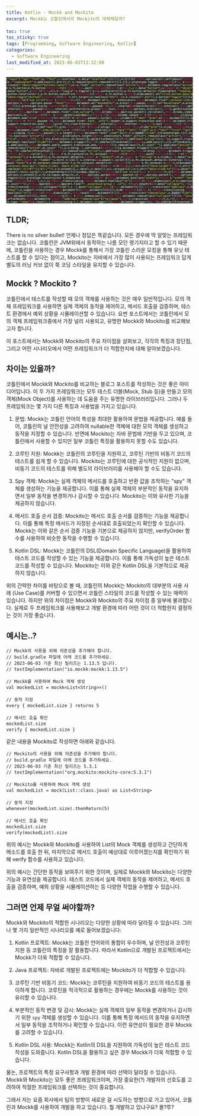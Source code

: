 ```yaml
---
title: Kotlin - Mockk and Mockito
excerpt: Mockk는 코틀린에서의 Mockito의 대체재일까?

toc: true
toc_sticky: true
tags: [Programming, Software Engineering, Kotlin]
categories:
  - Software Engineering
last_modified_at: 2023-06-03T13:32:00
---
```



![Programming_Language_Pic](../../img/post/230517/pexels-sabrina-gelbart-249798.jpg)

TLDR;
------
There is no silver bullet! 언제나 정답은 똑같습니다. 모든 경우에 딱 알맞는 프레임워크는 없습니다. 코틀린은 JVM위에서 동작하는 나름 모던 랭기지라고 할 수 있기 때문에, 코틀린을 사용하는 경우 Mockk를 통해서 가장 코틀린 스러운 모킹을 통해 유닛 테스트를 할 수 있다는 점이고, Mockito는 자바에서 가장 많이 사용되는 프레임워크 답게 별도의 러닝 커브 없이 쭉 코딩 스타일을 유지할 수 있습니다.

Mockk ? Mockito ?
-----
코틀린에서 테스트를 작성할 때 모의 객체를 사용하는 것은 매우 일반적입니다. 모의 객체 프레임워크를 사용하면 실제 객체의 동작을 제어하고, 메서드 호출을 검증하며, 테스트 환경에서 예외 상황을 시뮬레이션할 수 있습니다. 요번 포스트에서는 코틀린에서 모의 객체 프레임워크중에서 가장 널리 사용되고, 유명한 Mockk와 Mockito를 비교해보고자 합니다.

이 포스트에서는 Mockk와 Mockito의 주요 차이점을 살펴보고, 각각의 특징과 장단점, 그리고 어떤 시나리오에서 어떤 프레임워크가 더 적합한지에 대해 알아보겠습니다. 

차이는 있을까?
-------
코틀린에서 Mockk와 Mockito를 비교하는 블로그 포스트를 작성하는 것은 좋은 아이디어입니다. 이 두 가지 프레임워크는 모두 테스트 더블(Mock, Stub 등)을 만들고 모의 객체(Mock Object)를 사용하는 데 도움을 주는 유명한 라이브러리입니다. 그러나 두 프레임워크는 몇 가지 다른 특징과 사용법을 가지고 있습니다.

1. 문법: Mockk는 코틀린 언어의 특성을 최대한 활용하여 문법을 제공합니다. 예를 들어, 코틀린의 널 안전성을 고려하여 nullable한 객체에 대한 모의 객체를 생성하고 동작을 지정할 수 있습니다. 반면에 Mockito는 자바 문법에 기반을 두고 있으며, 코틀린에서 사용할 수 있지만 일부 코틀린 특징을 활용하지 못할 수도 있습니다.

2. 코루틴 지원: Mockk는 코틀린의 코루틴을 지원하고, 코루틴 기반의 비동기 코드의 테스트를 쉽게 할 수 있습니다. Mockito는 코루틴에 대한 공식적인 지원이 없으며, 비동기 코드의 테스트를 위해 별도의 라이브러리를 사용해야 할 수도 있습니다.

3. Spy 객체: Mockk는 실제 객체의 메서드를 호출하고 반환 값을 조작하는 "spy" 객체를 생성하는 기능을 제공합니다. 이를 통해 실제 객체의 부분적인 동작을 유지하면서 일부 동작을 변경하거나 감시할 수 있습니다. Mockito는 이와 유사한 기능을 제공하지 않습니다.

4. 메서드 호출 순서 검증: Mockito는 메서드 호출 순서를 검증하는 기능을 제공합니다. 이를 통해 특정 메서드가 지정된 순서대로 호출되었는지 확인할 수 있습니다. Mockk는 이와 같은 순서 검증 기능을 기본으로 제공하지 않지만, verifyOrder 함수를 사용하여 비슷한 동작을 수행할 수 있습니다.

5. Kotlin DSL: Mockk는 코틀린의 DSL(Domain Specific Language)을 활용하여 테스트 코드를 작성할 수 있는 기능을 제공합니다. 이를 통해 가독성이 높은 테스트 코드를 작성할 수 있습니다. Mockito는 이와 같은 Kotlin DSL을 기본적으로 제공하지 않습니다.

위의 간략한 차이를 바탕으로 볼 때, 코틀린의 Mockk는 Mockito의 대부분의 사용 사례 (Use Case)를 커버할 수 있으면서 코틀린 스타일의 코드를 작성할 수 있는 매력이 있습니다. 하지만 위의 차이점은 Mockk와 Mockito의 주요 차이점 중 일부에 불과합니다. 실제로 두 프레임워크를 사용해보고 개발 환경에 따라 어떤 것이 더 적합한지 결정하는 것이 가장 좋습니다.



예시는..?
------

```
// Mockk의 사용을 위해 의존성을 추가해야 합니다.
// build.gradle 파일에 아래 코드를 추가하세요.
// 2023-06-03 기준 최신 릴리즈는 1.13.5 입니다.
// testImplementation("io.mockk:mockk:1.13.5")

// Mockk를 사용하여 Mock 객체 생성
val mockedList = mockk<List<String>>()

// 동작 지정
every { mockedList.size } returns 5

// 메서드 호출 확인
mockedList.size
verify { mockedList.size }
```

같은 내용을 Mockito로 작성하면 아래와 같습니다.

```
// Mockito의 사용을 위해 의존성을 추가해야 합니다.
// build.gradle 파일에 아래 코드를 추가하세요.
// 2023-06-03 기준 최신 릴리즈는 5.3.1
// testImplementation("org.mockito:mockito-core:5.3.1")

// Mockito를 사용하여 Mock 객체 생성
val mockedList = mock(List::class.java) as List<String>

// 동작 지정
whenever(mockedList.size).thenReturn(5)

// 메서드 호출 확인
mockedList.size
verify(mockedList).size
```

위의 예시는 Mockk와 Mockito를 사용하여 List의 Mock 객체를 생성하고 간단하게 메소드를 호출 한 뒤, 마지막으로 메서드 호출이 예상대로 이루어졌는지를 확인하기 위해 verify 함수를 사용하고 있습니다.

위의 예시는 간단한 동작을 보여주기 위한 것이며, 실제로 Mockk와 Mockito는 다양한 기능과 유연성을 제공합니다. 테스트 코드에서 실제 객체의 동작을 제어하고, 메서드 호출을 검증하며, 예외 상황을 시뮬레이션하는 등 다양한 작업을 수행할 수 있습니다.

그러면 언제 무얼 써야할까?
------
Mockk와 Mockito의 적합한 시나리오는 다양한 상황에 따라 달라질 수 있습니다. 그러나 몇 가지 일반적인 시나리오를 예로 들어보겠습니다:

1. Kotlin 프로젝트: Mockk는 코틀린 언어와의 통합이 우수하며, 널 안전성과 코루틴 지원 등 코틀린의 특징을 잘 활용합니다. 따라서 Kotlin으로 개발된 프로젝트에서는 Mockk가 더욱 적합할 수 있습니다.

2. Java 프로젝트: 자바로 개발된 프로젝트에는 Mockito가 더 적합할 수 있습니다.

3. 코루틴 기반 비동기 코드: Mockk는 코루틴을 지원하여 비동기 코드의 테스트를 용이하게 합니다. 코루틴을 적극적으로 활용하는 경우에는 Mockk를 사용하는 것이 유리할 수 있습니다.

4. 부분적인 동작 변경 및 감시: Mockk는 실제 객체의 일부 동작을 변경하거나 감시하기 위한 `spy` 객체를 생성할 수 있습니다. 이를 통해 특정 메서드의 동작을 유지하면서 일부 동작을 조작하거나 확인할 수 있습니다. 이런 유연성이 필요한 경우 Mockk를 고려할 수 있습니다.

5. Kotlin DSL 사용: Mockk는 Kotlin의 DSL을 지원하여 가독성이 높은 테스트 코드 작성을 도와줍니다. Kotlin DSL을 활용하고 싶은 경우 Mockk가 더욱 적합할 수 있습니다.

물논, 프로젝트의 특정 요구사항과 개발 환경에 따라 선택이 달라질 수 있습니다. Mockk와 Mockito는 모두 좋은 프레임워크이며, 가장 중요한(?) 개발자의 선호도를 고려하여 적절한 프레임워크를 선택하는 것이 중요합니다.

그래서 저는 요즘 회사에서 팀의 방향이 새로운 걸 시도하는 방향으로 가고 있어서, 코틀린과 Mockk를 사용하여 개발을 하고 있습니다. 뭘 개발하고 있냐구요? 몰?루?